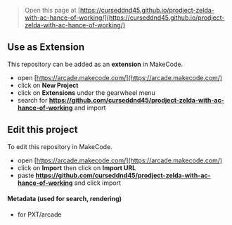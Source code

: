  


> Open this page at [https://curseddnd45.github.io/prodject-zelda-with-ac-hance-of-working/](https://curseddnd45.github.io/prodject-zelda-with-ac-hance-of-working/)

## Use as Extension

This repository can be added as an **extension** in MakeCode.

* open [https://arcade.makecode.com/](https://arcade.makecode.com/)
* click on **New Project**
* click on **Extensions** under the gearwheel menu
* search for **https://github.com/curseddnd45/prodject-zelda-with-ac-hance-of-working** and import

## Edit this project

To edit this repository in MakeCode.

* open [https://arcade.makecode.com/](https://arcade.makecode.com/)
* click on **Import** then click on **Import URL**
* paste **https://github.com/curseddnd45/prodject-zelda-with-ac-hance-of-working** and click import

#### Metadata (used for search, rendering)

* for PXT/arcade
<script src="https://makecode.com/gh-pages-embed.js"></script><script>makeCodeRender("{{ site.makecode.home_url }}", "{{ site.github.owner_name }}/{{ site.github.repository_name }}");</script>
